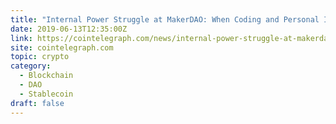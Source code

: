 ```yaml
---
title: "Internal Power Struggle at MakerDAO: When Coding and Personal Interests Collide"
date: 2019-06-13T12:35:00Z
link: https://cointelegraph.com/news/internal-power-struggle-at-makerdao-when-coding-and-personal-interests-collide?utm_medium=RSS&utm_source=hune
site: cointelegraph.com
topic: crypto
category:
  - Blockchain
  - DAO
  - Stablecoin
draft: false
---
```

